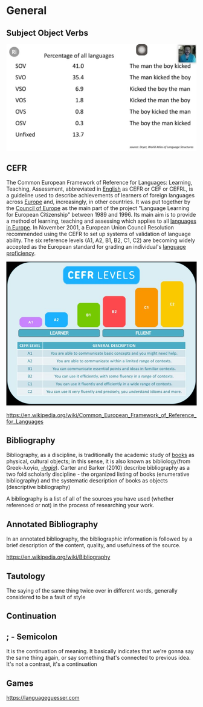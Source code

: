 # General

## Subject Object Verbs

![image](../../media/General-image1.jpg)

## CEFR

The Common European Framework of Reference for Languages: Learning, Teaching, Assessment, abbreviated in [English](https://en.wikipedia.org/wiki/English_language) as CEFR or CEF or CEFRL, is a guideline used to describe achievements of learners of foreign languages across [Europe](https://en.wikipedia.org/wiki/Europe) and, increasingly, in other countries. It was put together by the [Council of Europe](https://en.wikipedia.org/wiki/Council_of_Europe) as the main part of the project "Language Learning for European Citizenship" between 1989 and 1996. Its main aim is to provide a method of learning, teaching and assessing which applies to all [languages in Europe](https://en.wikipedia.org/wiki/Languages_of_Europe). In November 2001, a European Union Council Resolution recommended using the CEFR to set up systems of validation of language ability. The six reference levels (A1, A2, B1, B2, C1, C2) are becoming widely accepted as the European standard for grading an individual's [language proficiency](https://en.wikipedia.org/wiki/Language_proficiency).

![image](../../media/General-image2.jpg)

<https://en.wikipedia.org/wiki/Common_European_Framework_of_Reference_for_Languages>

## Bibliography

Bibliography, as a discipline, is traditionally the academic study of [books](https://en.wikipedia.org/wiki/Book) as physical, cultural objects; in this sense, it is also known as bibliology(from Greek-λογία, [*-logia*](https://en.wikipedia.org/wiki/-logy)). Carter and Barker (2010) describe bibliography as a two fold scholarly discipline - the organized listing of books (enumerative bibliography) and the systematic description of books as objects (descriptive bibliography)

A bibliography is a list of all of the sources you have used (whether referenced or not) in the process of researching your work.

## Annotated Bibliography

In an annotated bibliography, the bibliographic information is followed by a brief description of the content, quality, and usefulness of the source.

<https://en.wikipedia.org/wiki/Bibliography>

## Tautology

The saying of the same thing twice over in different words, generally considered to be a fault of style

## Continuation

## ; - Semicolon

It is the continuation of meaning. It basically indicates that we're gonna say the same thing again, or say something that's connected to previous idea. It's not a contrast, it's a continuation

## Games

<https://languageguesser.com>
